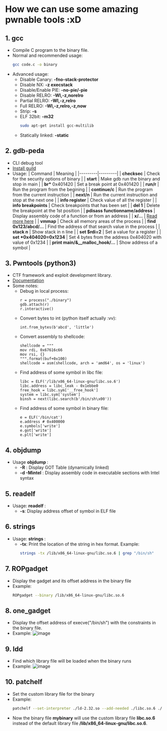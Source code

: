 # How we can use some amazing pwnable tools :xD

## 1. gcc
- Compile C program to the binary file.
- Normal and recommended usage:
	```sh
	gcc code.c -o binary
	``` 
- Advanced usage:
	+ Disable Canary: **-fno-stack-protector**
	+ Disable NX: **-z execstack**
	+ Disable/Enable PIE: **-no-pie/-pie**
	+ Disable RELRO: **-Wl,-z,norelro**
	+ Partial RELRO: **-Wl,-z,relro**
	+ Full RELRO: **-Wl,-z,relro,-z,now**
	+ Strip: **-s**
	+ ELF 32bit: **-m32**
		```sh
		sudo apt-get install gcc-multilib
		```
	+ Statically linked: **-static**

## 2. gdb-peda
- CLI debug tool
- [Install guild](https://github.com/longld/peda)
- Usage:
	| Command | Meaning |
	|---------|---------|
	| **checksec** | Check for the security options of binary |
	| **start** | Make gdb run the binary and stop in main |
	| **br\*** 0x401420 | Set a break point at 0x401420 |
	| **run/r** | Run the program from the begining |
	| **continue/c** | Run the program from the current instruction |
	| **next/n** | Run the current instruction and stop at the next one |
	| **info register** | Check value of all the register |
	| **info breakpoints** | Check breakpoints that has been set |
	| **del 1** | Delete the breakpoint at the 1st position |
	| **pdisass functionname/address** | Display assembly code of a function or from an address |
	| **x/...** | [Read more here](https://visualgdb.com/gdbreference/commands/x) |
	| **vmmap** | Check all memory areas of the process |
	| **find 0x123/abcd/...** | Find the address of that search value in the process |
	| **stack n** | Show stack in n line |
	| **set $rdi=2** | Set a value for a register |
	| **set \*0x404020=0x1234** | Set 4 bytes from the address 0x404020 with value of 0x1234 | 
	| **print main/&__malloc_hook/...** | Show address of a symbol |

## 3. Pwntools (python3)
- CTF framework and exploit development library.
- [Documentation](https://github.com/Gallopsled/pwntools)
- Some notes:
	+ Debug in local process:
		```python3
		r = process("./binary")
		gdb.attach(r)
		r.interactive()	
		```
	+ Convert bytes to int (python itself actually :vv):
		```python3
		int.from_bytes(b'abcd', 'little')
		```
	+ Convert assembly to shellcode:
		```python3
		shellcode = """
		mov rdi, 0x67616c66
		mov rsi, {}
		""".format(buf+0x100)		
		shellcode = asm(shellcode, arch = 'amd64', os = 'linux')
		```
	+ Find address of some symbol in libc file:
		```python3
		libc = ELF('/lib/x86_64-linux-gnu/libc.so.6')
		libc.address = libc_leak - 0x1ebbe0
		free_hook = libc.sym['__free_hook']
		system = libc.sym['system']
		binsh = next(libc.search(b'/bin/sh\x00'))
		```
	+ Find address of some symbol in binary file:
		```python3
		e = ELF('/bin/cat')
		e.address # 0x400000
		e.symbols['write']
		e.got['write']
		e.plt['write']
		```

## 4. objdump
- Usage **objdump <options> <file>**:
	+ **-R** : Display GOT Table (dynamically linked)
	+ **-d -Mintel** : Display assembly code in executable sections with Intel syntax

## 5. readelf
- Usage: **readelf <options> <file>**:
	+ **-s**: Display address offset of symbol in ELF file

## 6. strings
- Usage: **strings <options> <file>**:
	+ **-tx**: Print the location of the string in hex format. Example:
		```sh
		strings -tx /lib/x86_64-linux-gnu/libc.so.6 | grep "/bin/sh"
		```

## 7. ROPgadget
- Display the gadget and its offset address in the binary file
- Example: 
	```sh
	ROPgadget --binary /lib/x86_64-linux-gnu/libc.so.6
	```

## 8. one_gadget
- Display the offset address of execve("/bin/sh") with the constraints in the binary file.
- Example:
	![image](https://i.ibb.co/W0rKNgg/pwn-tool-1.png)

## 9. ldd
- Find which library file will be loaded when the binary runs
- Example:
	![image](https://i.ibb.co/CvQ2KQH/pwn-tool-2.png)

## 10. patchelf
- Set the custom library file for the binary
- Example:
	```sh
	patchelf --set-interpreter ./ld-2.32.so --add-needed ./libc.so.6 ./mybinary
	```
- Now the binary file **mybinary** will use the custom library file **libc.so.6** instead of the default library file **/lib/x86_64-linux-gnu/libc.so.6**.
